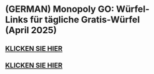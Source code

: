 # (GERMAN) Monopoly GO: Würfel-Links für tägliche Gratis-Würfel (April 2025)

## [KLICKEN SIE HIER](https://sites.google.com/view/mono-de/home)

## [KLICKEN SIE HIER](https://sites.google.com/view/mono-de/home)
